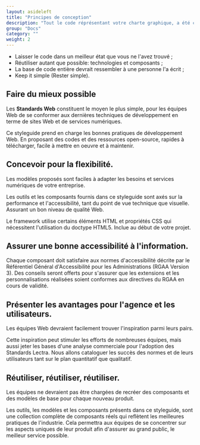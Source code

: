 ```yaml
---
layout: asideleft
title: "Principes de conception"
description: "Tout le code réprésentant votre charte graphique, a été conçu pour vous aider à créer de meilleures expériences pour vos utilisateurs. Voici comment utiliser ce styleguide."
group: "Docs"
category: ""
weight: 2
---
```


* Laisser le code dans un meilleur état que vous ne l'avez trouvé ;
* Réutiliser autant que possible: technologies et composants ;
* La base de code entière devrait ressembler à une personne l'a écrit ;
* Keep it simple (Rester simple).

## Faire du mieux possible

Les **Standards Web** constituent le moyen le plus simple, pour les équipes Web de se conformer aux dernières techniques de développement en terme de sites Web et de services numériques.

Ce styleguide prend en charge les bonnes pratiques de développement Web. En proposant des codes et des ressources open-source, rapides à télécharger, facile à mettre en oeuvre et à maintenir.

## Concevoir pour la flexibilité.

Les modèles proposés sont faciles à adapter les besoins et services numériques de votre entreprise.

Les outils et les composants fournis dans ce styleguide sont axés sur la performance et l'accessibilité, tant du point de vue technique que visuelle. Assurant un bon niveau de qualité Web.

Le framework utilise certains éléments HTML et propriétés CSS qui nécessitent l'utilisation du doctype HTML5. Inclue au début de votre projet.

## Assurer une bonne accessibilité à l'information.

Chaque composant doit satisfaire aux normes d'accessibilité décrite par le Référentiel Général d'Accessibilité pour les Administrations (RGAA Version 3). Des conseils seront offerts pour s'assurer que les extensions et les personnalisations réalisées soient conformes aux directives du RGAA en cours de validité.

## Présenter les avantages pour l'agence et les utilisateurs.

Les équipes Web devraient facilement trouver l'inspiration parmi leurs pairs.

Cette inspiration peut stimuler les efforts de nombreuses équipes, mais aussi jeter les bases d'une analyse commerciale pour l'adoption des Standards Lectra. Nous allons cataloguer les succès des normes et de leurs utilisateurs tant sur le plan quantitatif que qualitatif.

## Réutiliser, réutiliser, réutiliser.

Les équipes ne devraient pas être chargées de recréer des composants et des modèles de base pour chaque nouveau produit.

Les outils, les modèles et les composants présents dans ce styleguide, sont une collection complète de composants réels qui reflètent les meilleures pratiques de l'industrie. Cela permettra aux équipes de se concentrer sur les aspects uniques de leur produit afin d'assurer au grand public, le meilleur service possible.
